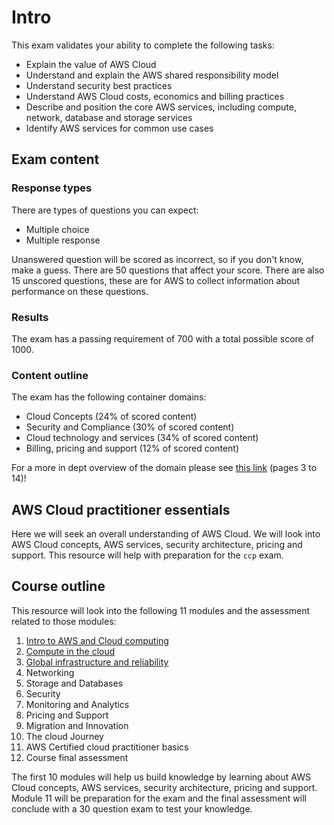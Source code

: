 # Intro
This exam validates your ability to complete the following tasks:
- Explain the value of AWS Cloud
- Understand and explain the AWS shared responsibility model
- Understand security best practices
- Understand AWS Cloud costs, economics and billing practices
- Describe and position the core AWS services, including compute, network, database and storage services
- Identify AWS services for common use cases

## Exam content

### Response types
There are types of questions you can expect:
- Multiple choice
- Multiple response

Unanswered question will be scored as incorrect, so if you don't know, make a guess. There are 50 questions that affect your score. There are also 15 unscored questions, these are for AWS to collect information about performance on these questions.

### Results
The exam has a passing requirement of 700 with a total possible score of 1000.

### Content outline
The exam has the following container domains:
- Cloud Concepts (24% of scored content)
- Security and Compliance (30% of scored content)
- Cloud technology and services (34% of scored content)
- Billing, pricing and support (12% of scored content)

For a more in dept overview of the domain please see [this link](https://d1.awsstatic.com/training-and-certification/docs-cloud-practitioner/AWS-Certified-Cloud-Practitioner_Exam-Guide.pdf) (pages 3 to 14)!

## AWS Cloud practitioner essentials
Here we will seek an overall understanding of AWS Cloud. We will look into AWS Cloud concepts, AWS services, security architecture, pricing and support. This resource will help with preparation for the `ccp` exam.

## Course outline
This resource will look into the following 11 modules and the assessment related to those modules:
1. [Intro to AWS and Cloud computing](./02-intro-to-aws.md)
2. [Compute in the cloud](./03-cloud-computing.md)
3. [Global infrastructure and reliability](./04-global-infrastructure.md)
4. Networking
5. Storage and Databases
6. Security
7. Monitoring and Analytics
8. Pricing and Support
9. Migration and Innovation
10. The cloud Journey
11. AWS Certified cloud practitioner basics
12. Course final assessment

The first 10 modules will help us build knowledge by learning about AWS Cloud concepts, AWS services, security architecture, pricing and support. Module 11 will be preparation for the exam and the final assessment will conclude with a 30 question exam to test your knowledge.